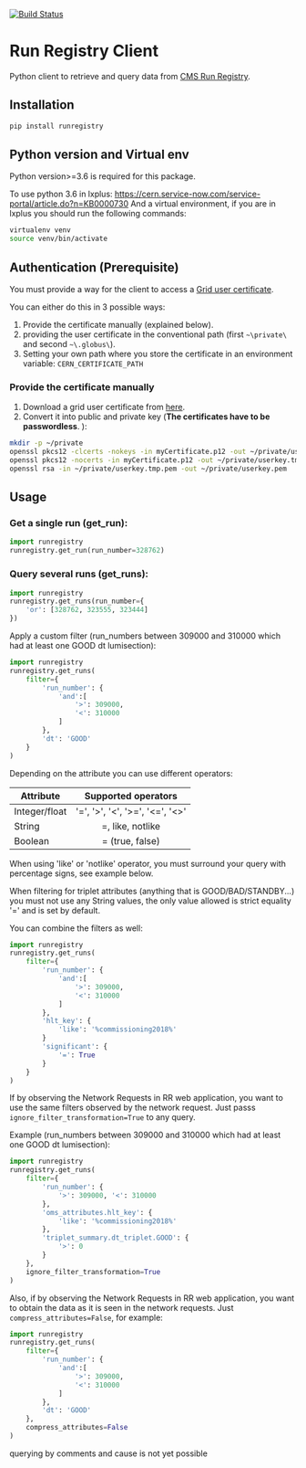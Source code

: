 [![Build Status](https://travis-ci.org/fabioespinosa/runregistry_api_client.svg?branch=master)](https://travis-ci.org/fabioespinosa/runregistry_api_client)

# Run Registry Client

Python client to retrieve and query data from [CMS Run Registry](https://cmsrunregistry.web.cern.ch).

## Installation

```bash
pip install runregistry
```

## Python version and Virtual env

Python version>=3.6 is required for this package. 

To use python 3.6 in lxplus: https://cern.service-now.com/service-portal/article.do?n=KB0000730
And a virtual environment, if you are in lxplus you should run the following commands:

```bash
virtualenv venv
source venv/bin/activate
```

## Authentication (Prerequisite)



You must provide a way for the client to access a [Grid user certificate](https://ca.cern.ch/ca/).

You can either do this in 3 possible ways:

1.  Provide the certificate manually (explained below).
2.  providing the user certificate in the conventional path (first `~\private\` and second `~\.globus\`).
3.  Setting your own path where you store the certificate in an environment variable: `CERN_CERTIFICATE_PATH`

### Provide the certificate manually

1. Download a grid user certificate from [here](https://ca.cern.ch/ca/).
2. Convert it into public and private key (**The certificates have to be passwordless**.
   ):

```bash
mkdir -p ~/private
openssl pkcs12 -clcerts -nokeys -in myCertificate.p12 -out ~/private/usercert.pem
openssl pkcs12 -nocerts -in myCertificate.p12 -out ~/private/userkey.tmp.pem
openssl rsa -in ~/private/userkey.tmp.pem -out ~/private/userkey.pem
```

## Usage

### Get a single run (get_run):

```python
import runregistry
runregistry.get_run(run_number=328762)
```

### Query several runs (get_runs):

```python
import runregistry
runregistry.get_runs(run_number={
    'or': [328762, 323555, 323444]
})
```

Apply a custom filter (run_numbers between 309000 and 310000 which had at least one GOOD dt lumisection):

```python
import runregistry
runregistry.get_runs(
    filter={
        'run_number': {
            'and':[
                '>': 309000,
                '<': 310000
            ]
        },
        'dt': 'GOOD'
    }
)
```

Depending on the attribute you can use different operators:

| Attribute     |       Supported operators       |
| ------------- | :-----------------------------: |
| Integer/float | '=', '>', '<', '>=', '<=', '<>' |
| String        |        =, like, notlike         |
| Boolean       |         = (true, false)         |

When using 'like' or 'notlike' operator, you must surround your query with percentage signs, see example below.

When filtering for triplet attributes (anything that is GOOD/BAD/STANDBY...) you must not use any String values, the only value allowed is strict equality '=' and is set by default.

You can combine the filters as well:

```python
import runregistry
runregistry.get_runs(
    filter={
        'run_number': {
            'and':[
                '>': 309000,
                '<': 310000
            ]
        },
        'hlt_key': {
            'like': '%commissioning2018%'
        }
        'significant': {
            '=': True
        }
    }
)
```

If by observing the Network Requests in RR web application, you want to use the same filters observed by the network request. Just passs `ignore_filter_transformation=True` to any query.

Example (run_numbers between 309000 and 310000 which had at least one GOOD dt lumisection):

```python
import runregistry
runregistry.get_runs(
    filter={
        'run_number': {
            '>': 309000, '<': 310000
        },
        'oms_attributes.hlt_key': {
            'like': '%commissioning2018%'
        },
        'triplet_summary.dt_triplet.GOOD': {
            '>': 0
        }
    },
    ignore_filter_transformation=True
)
```

Also, if by observing the Network Requests in RR web application, you want to obtain the data as it is seen in the network requests. Just `compress_attributes=False`, for example:

```python
import runregistry
runregistry.get_runs(
    filter={
        'run_number': {
            'and':[
                '>': 309000,
                '<': 310000
            ]
        },
        'dt': 'GOOD'
    },
    compress_attributes=False
)
```

querying by comments and cause is not yet possible

